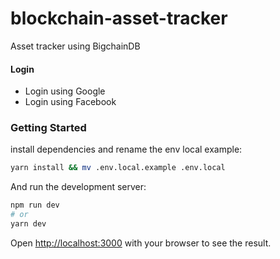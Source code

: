 # blockchain-asset-tracker
Asset tracker using BigchainDB

#### Login
- Login using Google
- Login using Facebook

### Getting Started

install dependencies and rename the env local example:

```bash
yarn install && mv .env.local.example .env.local
```

And run the development server:

```bash
npm run dev
# or
yarn dev
```

Open [http://localhost:3000](http://localhost:3000) with your browser to see the result.
